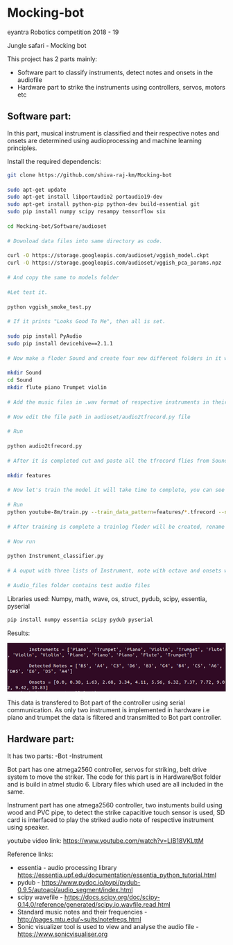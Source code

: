 # Mocking-bot

eyantra Robotics competition 2018 - 19 

Jungle safari - Mocking bot

This project has 2 parts mainly: 
- Software part to classify instruments, detect notes and onsets in the audiofile 
- Hardware part to strike the instruments using controllers, servos, motors etc

## Software part:

In this part, musical instrument is classified and their respective notes and onsets are determined using audioprocessing and machine learning principles.

Install the required dependencis:

``` bash 
git clone https://github.com/shiva-raj-km/Mocking-bot

sudo apt-get update
sudo apt-get install libportaudio2 portaudio19-dev
sudo apt-get install python-pip python-dev build-essential git
sudo pip install numpy scipy resampy tensorflow six

cd Mocking-bot/Software/audioset

# Download data files into same directory as code.

curl -O https://storage.googleapis.com/audioset/vggish_model.ckpt
curl -O https://storage.googleapis.com/audioset/vggish_pca_params.npz

# And copy the same to models folder

#Let test it.

python vggish_smoke_test.py

# If it prints "Looks Good To Me", then all is set.

sudo pip install PyAudio
sudo pip install devicehive==2.1.1

# Now make a floder Sound and create four new different folders in it with name flute,piano,Trumpet,violin

mkdir Sound
cd Sound
mkdir flute piano Trumpet violin

# Add the music files in .wav format of respective instruments in their folders

# Now edit the file path in audioset/audio2tfrecord.py file 

# Run

python audio2tfrecord.py

# After it is completed cut and paste all the tfrecord flies from Sound folder into features folder 

mkdir features

# Now let's train the model it will take time to complete, you can see the loss and accuracy values changes as on each step

# Run
python youtube-8m/train.py --train_data_pattern=features/*.tfrecord --num_epochs=100 --learning_rate_decay_examples=40000 --feature_names=audio_embedding --feature_sizes=128 --frame_features --batch_size=64 --num_classes=6 --train_dir=trainlog --base_learning_rate=0.001 --model=LstmModel

# After training is complete a trainlog floder will be created, rename and copy the last three files with extension .meta, .index, .data-00000-of-00001 to youtube_model.ckpt.meta, youtube_model.ckpt.index, youtube_model.ckpt.data-00000-of-00001 respectively to models floder.

# Now run 

python Instrument_classifier.py

# A ouput with three lists of Instrument, note with octave and onsets will be printed of the respective audiofile

# Audio_files folder contains test audio files
```
Libraries used:
Numpy, math, wave, os, struct, pydub, scipy, essentia, pyserial

```bash
pip install numpy essentia scipy pydub pyserial 
```

Results:

![](result.png)

This data is transfered to Bot part of the controller using serial communication. As only two instrument is implemented in hardware i.e piano and trumpet the data is filtered and transmitted to Bot part controller.

## Hardware part: 

It has two parts:
-Bot
-Instrument

Bot part has one atmega2560 controller, servos for striking, belt drive system to move the striker. The code for this part is in Hardware/Bot folder and is build in atmel studio 6. Library files which used are all included in the same.

Instrument part has one atmega2560 controller, two instuments build using wood and PVC pipe, to detect the strike capacitive touch sensor is used, SD card is interfaced to play the striked audio note of respective instrument using speaker.


youtube video link: <https://www.youtube.com/watch?v=LIB18VKLttM>

Reference links:
- essentia - audio processing library <https://essentia.upf.edu/documentation/essentia_python_tutorial.html>
- pydub - <https://www.pydoc.io/pypi/pydub-0.9.5/autoapi/audio_segment/index.html>
- scipy wavefile - <https://docs.scipy.org/doc/scipy-0.14.0/reference/generated/scipy.io.wavfile.read.html>
- Standard music notes and their frequencies - <http://pages.mtu.edu/~suits/notefreqs.html>
- Sonic visualizer tool is used to view and analyse the audio file - <https://www.sonicvisualiser.org>

